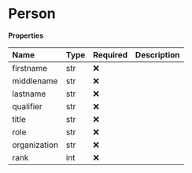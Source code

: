 # Person

**Properties**

| Name         | Type | Required | Description |
| :----------- | :--- | :------- | :---------- |
| firstname    | str  | ❌       |             |
| middlename   | str  | ❌       |             |
| lastname     | str  | ❌       |             |
| qualifier    | str  | ❌       |             |
| title        | str  | ❌       |             |
| role         | str  | ❌       |             |
| organization | str  | ❌       |             |
| rank         | int  | ❌       |             |
